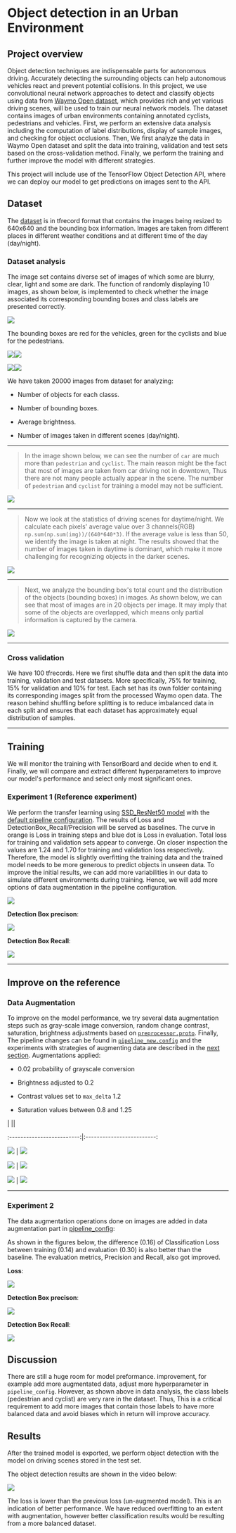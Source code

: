 
  
# Object detection in an Urban Environment

  

## Project overview

Object detection techniques are indispensable parts for autonomous driving. Accurately detecting the surrounding objects can help autonomous vehicles react and prevent potential collisions. In this project, we use convolutional neural network approaches to detect and classify objects using data from [Waymo Open dataset](https://waymo.com/open/), which provides rich and yet various driving scenes, will be used to train our neural network models. The dataset contains images of urban environments containing annotated cyclists, pedestrians and vehicles. First, we perform an extensive data analysis including the computation of label distributions, display of sample images, and checking for object occlusions. Then, We first analyze the data in Waymo Open dataset and split the data into training, validation and test sets based on the cross-validation method. Finally, we perform the training and further improve the model with different strategies.

  

This project will include use of the TensorFlow Object Detection API, where we can deploy our model to get predictions on images sent to the API.

  

## Dataset

  

The [dataset](https://github.com/PoChang007/Object_Detection_in_Urban_Env/blob/main/README.md#download-and-process-the-data) is in tfrecord format that contains the images being resized to 640x640 and the bounding box information. Images are taken from different places in different weather conditions and at different time of the day (day/night).

  

### Dataset analysis

  

The image set contains diverse set of images of which some are blurry, clear, light and some are dark. The function of randomly displaying 10 images, as shown below, is implemented to check whether the image associated its corresponding bounding boxes and class labels are presented correctly.

  

![](https://raw.githubusercontent.com/DavidAbdelmalek/Self_Driving_Car_ND/main/object_detection_urban_environment/images/display_imgs.png)

  

The bounding boxes are red for the vehicles, green for the cyclists and blue for the pedestrians.

  

[![](https://raw.githubusercontent.com/DavidAbdelmalek/Self_Driving_Car_ND/main/object_detection_urban_environment/images/im_4.png)](https://raw.githubusercontent.com/DavidAbdelmalek/Self_Driving_Car_ND/main/object_detection_urban_environment/images/im_4.png)[![](https://raw.githubusercontent.com/DavidAbdelmalek/Self_Driving_Car_ND/main/object_detection_urban_environment/images/im_6.png)](https://raw.githubusercontent.com/DavidAbdelmalek/Self_Driving_Car_ND/main/object_detection_urban_environment/images/im_6.png)

  

[![](https://raw.githubusercontent.com/DavidAbdelmalek/Self_Driving_Car_ND/main/object_detection_urban_environment/images/im_8.png)](https://github.com/abhilash1910/nd013-c1-vision-starter-main/blob/master/images/img1.png)[![](https://raw.githubusercontent.com/DavidAbdelmalek/Self_Driving_Car_ND/main/object_detection_urban_environment/images/im_1.png)](https://raw.githubusercontent.com/DavidAbdelmalek/Self_Driving_Car_ND/main/object_detection_urban_environment/images/im_1.png)

  

We have taken 20000 images from dataset for analyzing:

- Number of objects for each classs.

- Number of bounding boxes.

- Average brightness.

- Number of images taken in different scenes (day/night).

-----------

> In the image shown below, we can see the number of `car` are much more than `pedestrian` and `cyclist`. The main reason might be the fact that most of images are taken from car driving not in downtown, Thus there are not many people actually appear in the scene. The number of `pedestrian` and `cyclist` for training a model may not be sufficient.

  

![](https://raw.githubusercontent.com/DavidAbdelmalek/Self_Driving_Car_ND/main/object_detection_urban_environment/images/class_distribution.png)

-----------

> Now we look at the statistics of driving scenes for daytime/night. We calculate each pixels' average value over 3 channels(RGB) `np.sum(np.sum(img))/(640*640*3)`. If the average value is less than 50, we identify the image is taken at night. The results showed that the number of images taken in daytime is dominant, which make it more challenging for recognizing objects in the darker scenes.

  

![](https://raw.githubusercontent.com/DavidAbdelmalek/Self_Driving_Car_ND/main/object_detection_urban_environment/images/scences.png)

----------

> Next, we analyze the bounding box's total count and the distribution of the objects (bounding boxes) in images. As shown below, we can see that most of images are in 20 objects per image. It may imply that some of the objects are overlapped, which means only partial information is captured by the camera.

![](https://raw.githubusercontent.com/DavidAbdelmalek/Self_Driving_Car_ND/main/object_detection_urban_environment/images/object_per_image.png)

--------

### Cross validation

We have 100 tfrecords. Here we first shuffle data and then split the data into training, validation and test datasets. More specifically, 75% for training, 15% for validation and 10% for test. Each set has its own folder containing its corresponding images split from the processed Waymo open data. The reason behind shuffling before splitting is to reduce imbalanced data in each split and ensures that each dataset has approximately equal distribution of samples.

  

---

## Training

We will monitor the training with TensorBoard and decide when to end it. Finally, we will compare and extract different hyperparameters to improve our model's performance and select only most significant ones.

  

### Experiment 1 (Reference experiment)

  

We perform the transfer learning using [SSD_ResNet50 model](http://download.tensorflow.org/models/object_detection/tf2/20200711/ssd_resnet50_v1_fpn_640x640_coco17_tpu-8.tar.gz) with the [default pipeline configuration](https://github.com/DavidAbdelmalek/Self_Driving_Car_ND/blob/main/object_detection_urban_environment/experiments/experiment_1/pipeline_new.config). The results of Loss and DetectionBox_Recall/Precision will be served as baselines. The curve in orange is Loss in training steps and blue dot is Loss in evaluation. Total loss for training and validation sets appear to converge. On closer inspection the values are 1.24 and 1.70 for training and validation loss respectively. Therefore, the model is slightly overfitting the training data and the trained model needs to be more generous to predict objects in unseen data. To improve the initial results, we can add more variabilities in our data to simulate different environments during training. Hence, we will add more options of data augmentation in the pipeline configuration.

![](https://raw.githubusercontent.com/DavidAbdelmalek/Self_Driving_Car_ND/main/object_detection_urban_environment/images/experiment_1/loss.png)

  

**Detection Box precison**:

  

![](https://raw.githubusercontent.com/DavidAbdelmalek/Self_Driving_Car_ND/main/object_detection_urban_environment/images/experiment_1/detectionBox_precision.png)

  

**Detection Box Recall**:

  

![](https://raw.githubusercontent.com/DavidAbdelmalek/Self_Driving_Car_ND/main/object_detection_urban_environment/images/experiment_1/detectionBox_recall.png)

  
  

----

  

## Improve on the reference

### Data Augmentation

  

To improve on the model performance, we try several data augmentation steps such as gray-scale image conversion, random change contrast, saturation, brightness adjustments based on [`preprocessor.proto`](https://github.com/tensorflow/models/blob/master/research/object_detection/protos/preprocessor.proto). Finally, The pipeline changes can be found in [`pipeline_new.config`](https://github.com/DavidAbdelmalek/Self_Driving_Car_ND/blob/main/object_detection_urban_environment/experiments/experiment_2/pipeline_new.config) and the experiments with strategies of augmenting data are described in the [next section](#experiment-2). Augmentations applied:

- 0.02 probability of grayscale conversion

- Brightness adjusted to 0.2

- Contrast values set to `max_delta` 1.2

- Saturation values between 0.8 and 1.25

  

| ||

:-------------------------:|:-------------------------:

![](https://raw.githubusercontent.com/DavidAbdelmalek/Self_Driving_Car_ND/main/object_detection_urban_environment/images/augmentated_imgs/augmented_img_1.png) | ![](https://raw.githubusercontent.com/DavidAbdelmalek/Self_Driving_Car_ND/main/object_detection_urban_environment/images/augmentated_imgs/augmented_img_2.png)

![](https://raw.githubusercontent.com/DavidAbdelmalek/Self_Driving_Car_ND/main/object_detection_urban_environment/images/augmentated_imgs/augmented_img_3.png) | ![](https://raw.githubusercontent.com/DavidAbdelmalek/Self_Driving_Car_ND/main/object_detection_urban_environment/images/augmentated_imgs/augmented_img_4.png)

![](https://raw.githubusercontent.com/DavidAbdelmalek/Self_Driving_Car_ND/main/object_detection_urban_environment/images/augmentated_imgs/augmented_img_5.png) | ![](https://raw.githubusercontent.com/DavidAbdelmalek/Self_Driving_Car_ND/main/object_detection_urban_environment/images/augmentated_imgs/augmented_img_6.png)

----

### Experiment 2

  

The data augmentation operations done on images are added in data augmentation part in [pipeline_config](https://github.com/DavidAbdelmalek/Self_Driving_Car_ND/blob/main/object_detection_urban_environment/experiments/experiment_2/pipeline_new.config):

  

As shown in the figures below, the difference (0.16) of Classification Loss between training (0.14) and evaluation (0.30) is also better than the baseline. The evaluation metrics, Precision and Recall, also got improved.

**Loss**:

![](https://raw.githubusercontent.com/DavidAbdelmalek/Self_Driving_Car_ND/main/object_detection_urban_environment/images/experiment_2/loss.png)

  

**Detection Box precison**:

  

![](https://raw.githubusercontent.com/DavidAbdelmalek/Self_Driving_Car_ND/main/object_detection_urban_environment/images/experiment_2/detectionBox_precision.png)

  

**Detection Box Recall**:

  

![](https://raw.githubusercontent.com/DavidAbdelmalek/Self_Driving_Car_ND/main/object_detection_urban_environment/images/experiment_2/detectionBox_recall.png)

  
  

## Discussion

  

There are still a huge room for model preformance. improvement, for example add more augmentated data, adjust more hyperparameter in `pipeline_config`. However, as shown above in data analysis, the class labels (pedestrian and cyclist) are very rare in the dataset. Thus, This is a critical requirement to add more images that contain those labels to have more balanced data and avoid biases which in return will improve accuracy.

  
  

## Results

  

After the trained model is exported, we perform object detection with the model on driving scenes stored in the test set.

The object detection results are shown in the video below:

  

[![](https://raw.githubusercontent.com/DavidAbdelmalek/Self_Driving_Car_ND/main/object_detection_urban_environment/images/animation.gif)](https://github.com/DavidAbdelmalek/Self_Driving_Car_ND/blob/main/object_detection_urban_environment/images/animation.gif)

  

The loss is lower than the previous loss (un-augmented model). This is an indication of better performance. We have reduced overfitting to an extent with augmentation, however better classification results would be resulting from a more balanced dataset.